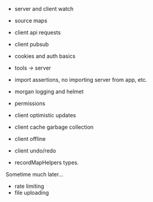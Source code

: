 
- server and client watch
- source maps

- client api requests
- client pubsub
- cookies and auth basics

- tools -> server
- import assertions, no importing server from app, etc.

- morgan logging and helmet

- permissions
- client optimistic updates
- client cache garbage collection
- client offline
- client undo/redo

- recordMapHelpers types.



Sometime much later...
- rate limiting
- file uploading

